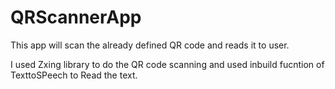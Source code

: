 # QRScannerApp
This app will scan the already defined QR code and reads it to user.

I used Zxing library to do the QR code scanning and used inbuild fucntion of TexttoSPeech to Read the text.

